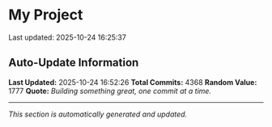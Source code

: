 # My Project


Last updated: 2025-10-24 16:25:37























































































































































































































































































































































































































































































































































































































































































































































































































































































































































































































































































































































































































































































































































































































































































































































































































































































































































































































































































































































































































































































































































































































































































































































































































































































































































































































































































































































































































































































































































































































































































































































































































































































































































































































































































































































































































































































































































































































































































































































































































































































































































































































































































































































































































































































































































































































































































































































































































































































































































## Auto-Update Information

**Last Updated:** 2025-10-24 16:52:26
**Total Commits:** 4368
**Random Value:** 1777
**Quote:** _Building something great, one commit at a time._

---
_This section is automatically generated and updated._